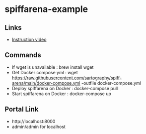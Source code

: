 # spiffarena-example

## Links
- [Instruction video](https://www.youtube.com/watch?v=Fjdqb2tdxHg)
 
## Commands
- If wget is unavailable : brew install wget
- Get Docker compose yml : wget https://raw.githubusercontent.com/sartography/spiff-arena/main/docker-compose.yml -outfile docker-compose.yml
- Deploy spiffarena on Docker : docker-compose pull
- Start spiffarena on Docker : docker-compose up

## Portal Link
- http://localhost:8000
- admin/admin for localhost
